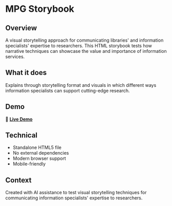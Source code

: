 # MPG Storybook

## Overview

A visual storytelling approach for communicating libraries' and information specialists' expertise to researchers. This HTML storybook tests how narrative techniques can showcase the value and importance of information services.

## What it does

Explains through storytelling format and visuals in which different ways information specialists can support cutting-edge research.

## Demo

🔗 **[Live Demo](https://thomasgerdes.github.io/information-specialist-storybook/)**

## Technical

- Standalone HTML5 file
- No external dependencies
- Modern browser support
- Mobile-friendly

## Context

Created with AI assistance to test visual storytelling techniques for communicating information specialists' expertise to researchers.
